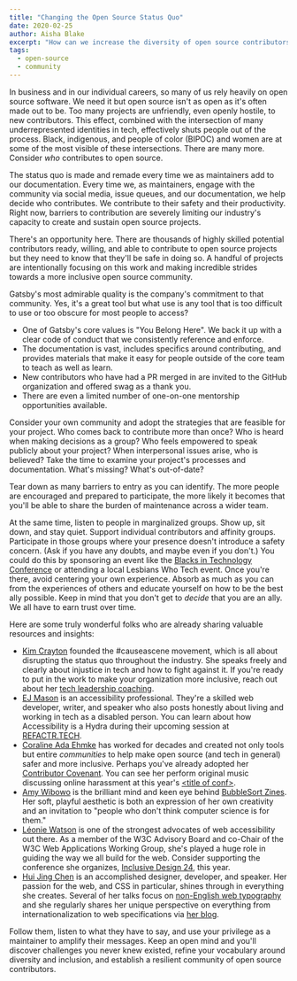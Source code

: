 ```yaml
---
title: "Changing the Open Source Status Quo"
date: 2020-02-25
author: Aisha Blake
excerpt: "How can we increase the diversity of open source contributors? As maintainers, we need to listen to a diverse group of community members and make thoughtful changes to create a truly inclusive project."
tags:
  - open-source
  - community
---
```


In business and in our individual careers, so many of us rely heavily on open source software. We need it but open source isn't as open as it's often made out to be. Too many projects are unfriendly, even openly hostile, to new contributors. This effect, combined with the intersection of many underrepresented identities in tech, effectively shuts people out of the process. Black, indigenous, and people of color (BIPOC) and women are at some of the most visible of these intersections. There are many more. Consider _who_ contributes to open source.

The status quo is made and remade every time we as maintainers add to our documentation. Every time we, as maintainers, engage with the community via social media, issue queues, and our documentation, we help decide who contributes. We contribute to their safety and their productivity. Right now, barriers to contribution are severely limiting our industry's capacity to create and sustain open source projects.

There's an opportunity here. There are thousands of highly skilled potential contributors ready, willing, and able to contribute to open source projects but they need to know that they'll be safe in doing so. A handful of projects are intentionally focusing on this work and making incredible strides towards a more inclusive open source community.

Gatsby's most admirable quality is the company's commitment to that community. Yes, it's a great tool but what use is any tool that is too difficult to use or too obscure for most people to access?

- One of Gatsby's core values is "You Belong Here". We back it up with a clear code of conduct that we consistently reference and enforce.
- The documentation is vast, includes specifics around contributing, and provides materials that make it easy for people outside of the core team to teach as well as learn.
- New contributors who have had a PR merged in are invited to the GitHub organization and offered swag as a thank you.
- There are even a limited number of one-on-one mentorship opportunities available.

Consider your own community and adopt the strategies that are feasible for your project. Who comes back to contribute more than once? Who is heard when making decisions as a group? Who feels empowered to speak publicly about your project? When interpersonal issues arise, who is believed? Take the time to examine your project's processes and documentation. What's missing? What's out-of-date?

Tear down as many barriers to entry as you can identify. The more people are encouraged and prepared to participate, the more likely it becomes that you'll be able to share the burden of maintenance across a wider team.

At the same time, listen to people in marginalized groups. Show up, sit down, and stay quiet. Support individual contributors and affinity groups. Participate in those groups where your presence doesn't introduce a safety concern. (Ask if you have any doubts, and maybe even if you don't.) You could do this by sponsoring an event like the [Blacks in Technology Conference](https://bitcon.tech/) or attending a local Lesbians Who Tech event. Once you're there, avoid centering your own experience. Absorb as much as you can from the experiences of others and educate yourself on how to be the best ally possible. Keep in mind that you don't get to _decide_ that you are an ally. We all have to earn trust over time.

Here are some truly wonderful folks who are already sharing valuable resources and insights:

<!-- Updating as I get responses from people! -->

- [Kim Crayton](https://twitter.com/KimCrayton1) founded the #causeascene movement, which is all about disrupting the status quo throughout the industry. She speaks freely and clearly about injustice in tech and how to fight against it. If you're ready to put in the work to make your organization more inclusive, reach out about her [tech leadership coaching](https://hashtagcauseascene.com/coaching/).
- [EJ Mason](https://twitter.com/codeability) is an accessibility professional. They're a skilled web developer, writer, and speaker who also posts honestly about living and working in tech as a disabled person. You can learn about how Accessibility is a Hydra during their upcoming session at [REFACTR.TECH](https://www.refactr.tech/).
- [Coraline Ada Ehmke](https://twitter.com/CoralineAda) has worked for decades and created not only tools but entire _communities_ to help make open source (and tech in general) safer and more inclusive. Perhaps you've already adopted her [Contributor Covenant](https://www.contributor-covenant.org/). You can see her perform original music discussing online harassment at this year's [&lt;title of conf&gt;](https://www.titleofconf.org/).
- [Amy Wibowo](https://twitter.com/sailorhg) is the brilliant mind and keen eye behind [BubbleSort Zines](https://shop.bubblesort.io/). Her soft, playful aesthetic is both an expression of her own creativity and an invitation to "people who don't think computer science is for them."
- [Léonie Watson](https://twitter.com/LeonieWatson) is one of the strongest advocates of web accessibility out there. As a member of the W3C Advisory Board and co-Chair of the W3C Web Applications Working Group, she's played a huge role in guiding the way we all build for the web. Consider supporting the conference she organizes, [Inclusive Design 24](https://inclusivedesign24.org/), this year.
- [Hui Jing Chen](https://twitter.com/hj_chen) is an accomplished designer, developer, and speaker. Her passion for the web, and CSS in particular, shines through in everything she creates. Several of her talks focus on [non-English web typography](https://www.youtube.com/watch?v=yLQHDGRLOwQ&feature=youtu.be) and she regularly shares her unique perspective on everything from internationalization to web specifications via [her blog](https://www.chenhuijing.com).
  <!-- - [Tatiana Mac](https://twitter.com/TatianaTMac) -->
  <!-- - [Brianna Wu](https://twitter.com/BriannaWu) -->
  <!-- - [Fen Slattery](https://twitter.com/sublimemarch) -->

Follow them, listen to what they have to say, and use your privilege as a maintainer to amplify their messages. Keep an open mind and you'll discover challenges you never knew existed, refine your vocabulary around diversity and inclusion, and establish a resilient community of open source contributors.
